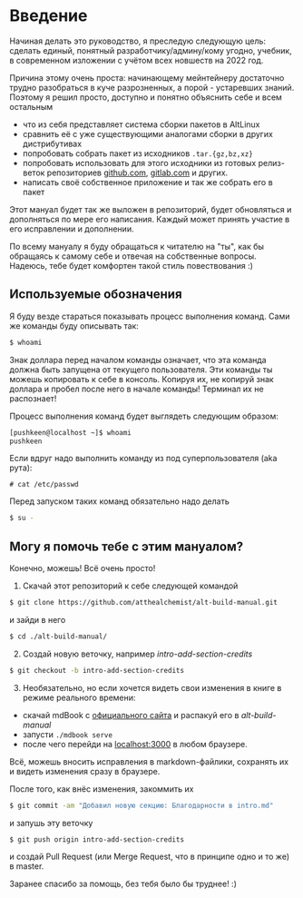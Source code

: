 # Введение

Начиная делать это руководство, я преследую следующую цель: сделать единый, понятный разработчику/админу/кому угодно, учебник, в современном изложении с учётом всех новшеств на 2022 год.

Причина этому очень проста: начинающему мейнтейнеру достаточно трудно разобраться в куче разрозненных, а порой - устаревших знаний. 
Поэтому я решил просто, доступно и понятно объяснить себе и всем остальным
- что из себя представляет система сборки пакетов в AltLinux
- сравнить её с уже существующими аналогами сборки в других дистрибутивах
- попробовать собрать пакет из исходников `.tar.{gz,bz,xz}`
- попробовать использовать для этого исходники из готовых релиз-веток репозиториев [github.com](https://github.com), [gitlab.com](https://gitlab.com) и других.
- написать своё собственное приложение и так же собрать его в пакет

Этот мануал будет так же выложен в репозиторий, будет обновляться и дополняться по мере его написания.
Каждый может принять участие в его исправлении и дополнении.

По всему мануалу я буду обращаться к читателю на "ты", как бы обращаясь к самому себе и отвечая на собственные вопросы. Надеюсь, тебе будет комфортен такой стиль повествования :)

## Используемые обозначения

Я буду везде стараться показывать процесс выполнения команд. Сами же команды буду описывать так:

```bash
$ whoami
```

Знак доллара перед началом команды означает, что эта команда должна быть запущена от текущего пользователя. Эти команды ты можешь копировать к себе в консоль. Копируя их, не копируй знак доллара и пробел после него в начале команды! Терминал их не распознает!

Процесс выполнения команд будет выглядеть следующим образом:
```bash
[pushkeen@localhost ~]$ whoami
pushkeen
```

Если вдруг надо выполнить команду из под суперпользователя (aka рута):
```
# cat /etc/passwd
```

Перед запуском таких команд обязательно надо делать
```bash
$ su - 
```

## Могу я помочь тебе с этим мануалом?
Конечно, можешь! Всё очень просто!

1. Скачай этот репозиторий к себе следующей командой
```bash
$ git clone https://github.com/atthealchemist/alt-build-manual.git
```
и зайди в него
```bash
$ cd ./alt-build-manual/
```
2. Создай новую веточку, например *intro-add-section-credits*
```bash
$ git checkout -b intro-add-section-credits
```

3. Необязательно, но если хочется видеть свои изменения в книге в режиме реального времени:
  - скачай mdBook с [официального сайта](https://github.com/rust-lang/mdBook/releases) и распакуй его в *alt-build-manual*
  - запусти `./mdbook serve`
  - после чего перейди на [localhost:3000](http://localhost:3000) в любом браузере.

  Всё, можешь вносить исправления в markdown-файлики, сохранять их и видеть изменения сразу в браузере.

После того, как внёс изменения, закоммить их
```bash
$ git commit -am "Добавил новую секцию: Благодарности в intro.md"
```
и запушь эту веточку
```bash
$ git push origin intro-add-section-credits
```
 и создай Pull Request (или Merge Request, что в принципе одно и то же) в master. 

Заранее спасибо за помощь, без тебя было бы труднее! :)
